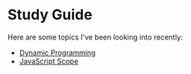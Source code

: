 # Study Guide

Here are some topics I've been looking into recently:

  - [Dynamic Programming](/dynamic_programming.md)
  - [JavaScript Scope](/js_scope.md)

